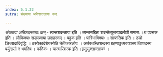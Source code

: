 ```yaml
---
index: 5.1.22
sutra: संख्याया अतिशदन्तायाः कन्

---
```

_संख्याया अतिशदन्तायाः कन्_ - त्यन्तशदन्ताया इति । त्यन्तसहिता शदन्तेत्युत्तरपदलोपी समासः ।थ पञ्चक इति । लौकिक्याः सङ्ख्याया उदाहरणम् । बहुक इति । पारिभाषिक्याः । साप्ततिक इति । ठञो ञित्त्वादादिवृद्धिः । ठस्येकादेशेयस्येति चे॑तीकारलोपः । अर्थवतस्तिशब्दस्य ग्रहणाड्डत्यवयवस्य तिशब्दस्य पर्युदासो न भवतिष । कतिकः । चात्वारिंशत्क इति ।इसुसुक्तान्तात्कः॑ ।